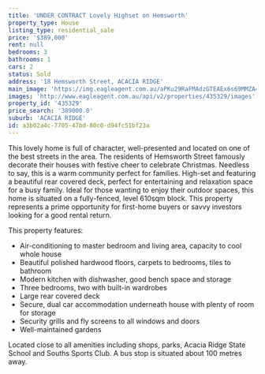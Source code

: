 ```yaml
---
title: 'UNDER CONTRACT Lovely Highset on Hemsworth'
property_type: House
listing_type: residential_sale
price: '$389,000'
rent: null
bedrooms: 3
bathrooms: 1
cars: 2
status: Sold
address: '18 Hemsworth Street, ACACIA RIDGE'
main_image: 'https://img.eagleagent.com.au/aPKu29RaFMAdzGTEAEx6s69MMZA=/1280x854/smart/https://s3-us-west-2.amazonaws.com/eagleagent-orig/images/6823282/119285947-image-M.jpg'
images: 'http://www.eagleagent.com.au/api/v2/properties/435329/images'
property_id: '435329'
price_search: '389000.0'
suburb: 'ACACIA RIDGE'
id: a3b02a4c-7705-47bd-80c0-d94fc51bf23a
---
```

This lovely home is full of character, well-presented and located on one of the best streets in the area. The residents of Hemsworth Street famously decorate their houses with festive cheer to celebrate Christmas. Needless to say, this is a warm community perfect for families. High-set and featuring a beautiful rear covered deck, perfect for entertaining and relaxation space for a busy family. Ideal for those wanting to enjoy their outdoor spaces, this home is situated on a fully-fenced, level 610sqm block. This property represents a prime opportunity for first-home buyers or savvy investors looking for a good rental return.

This property features:

*  Air-conditioning to master bedroom and living area, capacity to cool whole house
*  Beautiful polished hardwood floors, carpets to bedrooms, tiles to bathroom
*  Modern kitchen with dishwasher, good bench space and storage
*  Three bedrooms, two with built-in wardrobes
*  Large rear covered deck
*  Secure, dual car accommodation underneath house with plenty of room for storage
*  Security grills and fly screens to all windows and doors
*  Well-maintained gardens

Located close to all amenities including shops, parks, Acacia Ridge State School and Souths Sports Club. A bus stop is situated about 100 metres away.